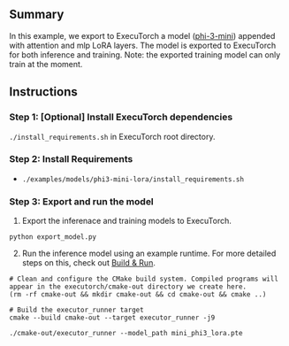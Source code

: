 ## Summary
In this example, we export to ExecuTorch a model ([phi-3-mini](https://github.com/pytorch/executorch/tree/main/examples/models/phi-3-mini)) appended with attention and mlp LoRA layers. The model is exported to ExecuTorch for both inference and training. Note: the exported training model can only train at the moment.

## Instructions
### Step 1: [Optional] Install ExecuTorch dependencies
`./install_requirements.sh` in ExecuTorch root directory.

### Step 2: Install Requirements
- `./examples/models/phi3-mini-lora/install_requirements.sh`

### Step 3: Export and run the model
1. Export the inferenace and training models to ExecuTorch.
```
python export_model.py
```

2. Run the inference model using an example runtime. For more detailed steps on this, check out [Build & Run](https://pytorch.org/executorch/stable/getting-started-setup.html#build-run).
```
# Clean and configure the CMake build system. Compiled programs will appear in the executorch/cmake-out directory we create here.
(rm -rf cmake-out && mkdir cmake-out && cd cmake-out && cmake ..)

# Build the executor_runner target
cmake --build cmake-out --target executor_runner -j9

./cmake-out/executor_runner --model_path mini_phi3_lora.pte
```
